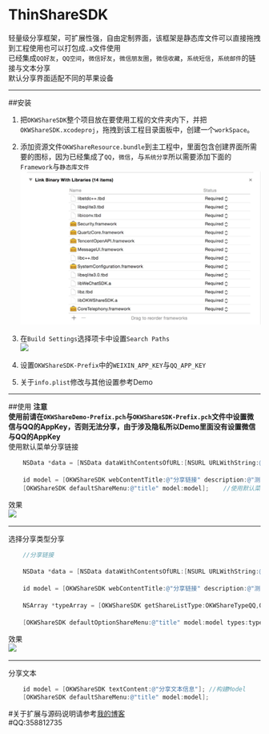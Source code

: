 ThinShareSDK
===
轻量级分享框架，可扩展性强，自由定制界面，该框架是静态库文件可以直接拖拽到工程使用也可以打包成`.a`文件使用<br>
已经集成`QQ好友`，`QQ空间`，`微信好友`，`微信朋友圈`，`微信收藏`，`系统短信`，`系统邮件`的链接与文本分享<br>
默认分享界面适配不同的苹果设备

---

##安装
1. 把`OKWShareSDK`整个项目放在要使用工程的文件夹内下，并把`OKWShareSDK.xcodeproj`，拖拽到该工程目录面板中，创建一个`workSpace`。<br>
2. 添加资源文件`OKWShareResource.bundle`到主工程中，里面包含创建界面所需要的图标，因为已经集成了`QQ`，`微信`，与`系统分享`所以需要添加下面的`Framework`与`静态库文件`<br>
![](https://raw.githubusercontent.com/GGGHub/ThinShareSDK/master/OKWShareDemo/01.png)<br>

3. 在`Build Settings`选择项卡中设置`Search Paths`<br>
![](http://img.blog.csdn.net/20151225175435456)
4. 设置`OKWShareSDK-Prefix`中的`WEIXIN_APP_KEY`与`QQ_APP_KEY`
5.  关于`info.plist`修改与其他设置参考Demo

---
##使用
**注意**<br>
**使用前请在`OKWShareDemo-Prefix.pch`与`OKWShareSDK-Prefix.pch`文件中设置微信与QQ的AppKey，否则无法分享，由于涉及隐私所以Demo里面没有设置微信与QQ的AppKey**<br>
使用默认菜单分享链接
```objective-c
    NSData *data = [NSData dataWithContentsOfURL:[NSURL URLWithString:@"http://img05.tooopen.com/images/20150830/tooopen_sy_140703593676.jpg"]];
    
    id model = [OKWShareSDK webContentTitle:@"分享链接" description:@"测试分享" webpageUrl:@"www.baidu.com" thumbImageData:data];   //构建Model
    [OKWShareSDK defaultShareMenu:@"title" model:model];    //使用默认菜单分享
```
效果<br>
![](http://img.blog.csdn.net/20151225180921424)<br>

---
选择分享类型分享
```objective-c
    //分享链接
    
    NSData *data = [NSData dataWithContentsOfURL:[NSURL URLWithString:@"http://i1.ce.cn/ce/life/xxsh/dwyd/200909/22/W020090922351057588500.jpg"]];
    
    id model = [OKWShareSDK webContentTitle:@"分享链接" description:@"测试分享" webpageUrl:@"www.baidu.com" thumbImageData:data];   //构建Model
    
    NSArray *typeArray = [OKWShareSDK getShareListType:OKWShareTypeQQ,OKWShareTypeWeChatFav,OKWShareTypeSMS ,nil];  //构建分享类型
    
    [OKWShareSDK defaultOptionShareMenu:@"title" model:model types:typeArray];
```
效果<br>
![](http://img.blog.csdn.net/20151225181425442)

---
分享文本
```objective-c
    id model = [OKWShareSDK textContent:@"分享文本信息"]; //构建Model
    [OKWShareSDK defaultShareMenu:@"title" model:model];
```

#关于扩展与源码说明请参考[我的博客](http://blog.csdn.net/GGGHub/article/details/50404590)<br>
#QQ:358812735



